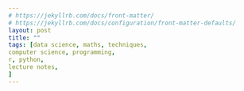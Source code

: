 ```yaml
---
# https://jekyllrb.com/docs/front-matter/
# https://jekyllrb.com/docs/configuration/front-matter-defaults/
layout: post
title: ""
tags: [data science, maths, techniques,
computer science, programming,
r, python, 
lecture notes,
]
---
```

